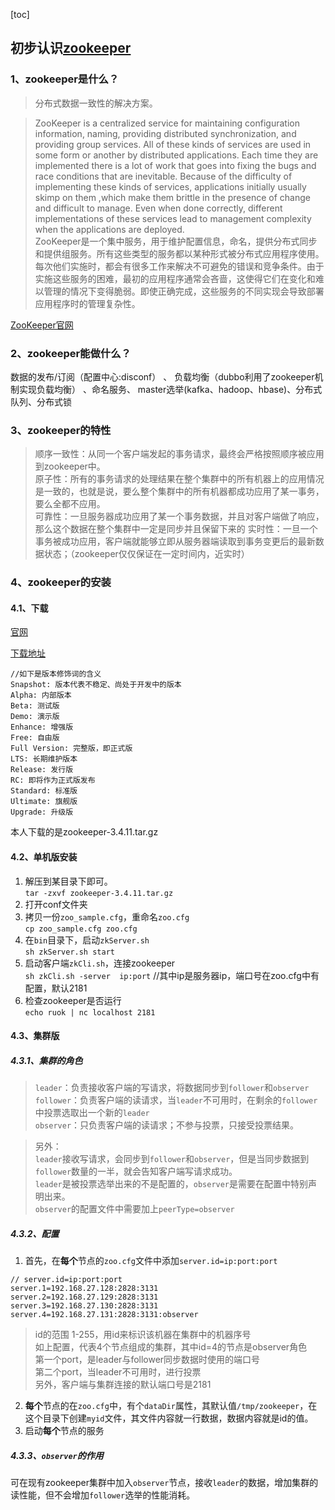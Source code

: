 [toc]

## 初步认识[zookeeper](zookeeper.apache.org)

### 1、zookeeper是什么？
> 分布式数据一致性的解决方案。

> ZooKeeper is a centralized service for maintaining configuration information, naming, providing distributed synchronization, and providing group services. All of these kinds of services are used in some form or another by distributed applications. Each time they are implemented there is a lot of work that goes into fixing the bugs and race conditions that are inevitable. Because of the difficulty of implementing these kinds of services, applications initially usually skimp on them ,which make them brittle in the presence of change and difficult to manage. Even when done correctly, different implementations of these services lead to management complexity when the applications are deployed.<br>
> ZooKeeper是一个集中服务，用于维护配置信息，命名，提供分布式同步和提供组服务。所有这些类型的服务都以某种形式被分布式应用程序使用。每次他们实施时，都会有很多工作来解决不可避免的错误和竞争条件。由于实施这些服务的困难，最初的应用程序通常会吝啬，这使得它们在变化和难以管理的情况下变得脆弱。即使正确完成，这些服务的不同实现会导致部署应用程序时的管理复杂性。

[ZooKeeper官网](zookeeper.apache.org)

### 2、zookeeper能做什么？
数据的发布/订阅（配置中心:disconf）  、 负载均衡（dubbo利用了zookeeper机制实现负载均衡） 、命名服务、
master选举(kafka、hadoop、hbase)、分布式队列、分布式锁


### 3、zookeeper的特性
> 顺序一致性：从同一个客户端发起的事务请求，最终会严格按照顺序被应用到zookeeper中。<br>
> 原子性：所有的事务请求的处理结果在整个集群中的所有机器上的应用情况是一致的，也就是说，要么整个集群中的所有机器都成功应用了某一事务，要么全都不应用。<br>
> 可靠性：一旦服务器成功应用了某一个事务数据，并且对客户端做了响应，那么这个数据在整个集群中一定是同步并且保留下来的
> 实时性：一旦一个事务被成功应用，客户端就能够立即从服务器端读取到事务变更后的最新数据状态；（zookeeper仅仅保证在一定时间内，近实时）



### 4、zookeeper的安装
#### 4.1、下载
[官网](https://zookeeper.apache.org/)

[下载地址](http://apache.fayea.com/zookeeper/)

```
//如下是版本修饰词的含义
Snapshot: 版本代表不稳定、尚处于开发中的版本
Alpha: 内部版本
Beta: 测试版
Demo: 演示版
Enhance: 增强版
Free: 自由版
Full Version: 完整版，即正式版
LTS: 长期维护版本
Release: 发行版
RC: 即将作为正式版发布
Standard: 标准版
Ultimate: 旗舰版
Upgrade: 升级版
```
本人下载的是zookeeper-3.4.11.tar.gz

#### 4.2、单机版安装
1. 解压到某目录下即可。<br>
    `tar -zxvf zookeeper-3.4.11.tar.gz`
2. 打开conf文件夹
3. 拷贝一份`zoo_sample.cfg`，重命名`zoo.cfg`<br>
    `cp zoo_sample.cfg zoo.cfg`
4. 在`bin`目录下，启动`zkServer.sh`<br>
    `sh zkServer.sh start`
5. 启动客户端`zkCli.sh`，连接zookeeper<br>
`sh zkCli.sh -server  ip:port`   //其中ip是服务器ip，端口号在zoo.cfg中有配置，默认2181
6. 检查zookeeper是否运行<br>
`echo ruok | nc localhost 2181`

#### 4.3、集群版
##### 4.3.1、集群的角色
> `leader`：负责接收客户端的写请求，将数据同步到`follower`和`observer`<br>
> `follower`：负责客户端的读请求，当`leader`不可用时，在剩余的`follower`中投票选取出一个新的`leader`<br>
> `observer`：只负责客户端的读请求；不参与投票，只接受投票结果。

> 另外：<br>
> `leader`接收写请求，会同步到`follower`和`observer`，但是当同步数据到`follower`数量的一半，就会告知客户端写请求成功。<br>
> `leader`是被投票选举出来的不是配置的，`observer`是需要在配置中特别声明出来。<br>
> `observer`的配置文件中需要加上`peerType=observer`<br>
##### 4.3.2、配置
1. 首先，在<b>每个</b>节点的`zoo.cfg`文件中添加`server.id=ip:port:port`
```
// server.id=ip:port:port
server.1=192.168.27.128:2828:3131
server.2=192.168.27.129:2828:3131
server.3=192.168.27.130:2828:3131
server.4=192.168.27.131:2828:3131:observer
```

> id的范围 1-255，用id来标识该机器在集群中的机器序号<br>
> 如上配置，代表4个节点组成的集群，其中id=4的节点是observer角色<br>
> 第一个port，是leader与follower同步数据时使用的端口号<br>
> 第二个port，当leader不可用时，进行投票<br>
> 另外，客户端与集群连接的默认端口号是2181<br>

2. <b>每个</b>节点的在`zoo.cfg`中，有个`dataDir`属性，其默认值`/tmp/zookeeper`，在这个目录下创建`myid`文件，其文件内容就一行数据，数据内容就是id的值。
3. 启动<b>每个</b>节点的服务

##### 4.3.3、`observer`的作用
可在现有zookeeper集群中加入`observer`节点，接收`leader`的数据，增加集群的读性能，但不会增加`follower`选举的性能消耗。
